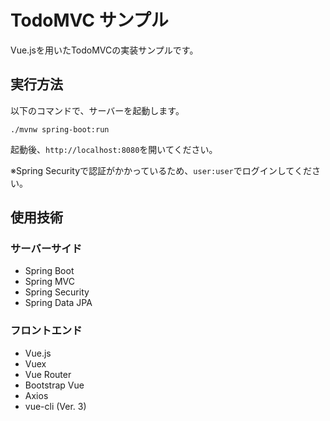 # TodoMVC サンプル

Vue.jsを用いたTodoMVCの実装サンプルです。

## 実行方法

以下のコマンドで、サーバーを起動します。

```
./mvnw spring-boot:run
```

起動後、`http://localhost:8080`を開いてください。

※Spring Securityで認証がかかっているため、`user:user`でログインしてください。

## 使用技術

### サーバーサイド

- Spring Boot
- Spring MVC
- Spring Security
- Spring Data JPA

### フロントエンド

- Vue.js
- Vuex
- Vue Router
- Bootstrap Vue
- Axios
- vue-cli (Ver. 3)
